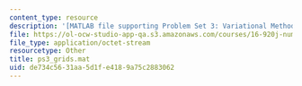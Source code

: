 ```yaml
---
content_type: resource
description: '[MATLAB file supporting Problem Set 3: Variational Methods]'
file: https://ol-ocw-studio-app-qa.s3.amazonaws.com/courses/16-920j-numerical-methods-for-partial-differential-equations-sma-5212-spring-2003/de734c5631aa5d1fe4189a75c2883062_ps3_grids.mat
file_type: application/octet-stream
resourcetype: Other
title: ps3_grids.mat
uid: de734c56-31aa-5d1f-e418-9a75c2883062
---
```

